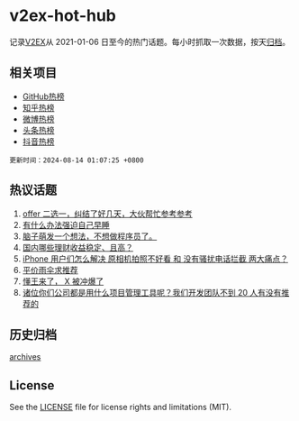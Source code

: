 # v2ex-hot-hub

 记录[V2EX](https://www.v2ex.com/)从 2021-01-06 日至今的热门话题。每小时抓取一次数据，按天[归档](archives)。
 
 ## 相关项目

- [GitHub热榜](https://github.com/snaildev/github-hot-hub)
- [知乎热榜](https://github.com/snaildev/zhihu-hot-hub)
- [微博热榜](https://github.com/snaildev/weibo-hot-hub)
- [头条热榜](https://github.com/snaildev/toutiao-hot-hub)
- [抖音热榜](https://github.com/snaildev/douyin-hot-hub)


 `更新时间：2024-08-14 01:07:25 +0800`

## 热议话题

1. [offer 二选一，纠结了好几天，大伙帮忙参考参考](https://www.v2ex.com/t/1064526)
1. [有什么办法强迫自己早睡](https://www.v2ex.com/t/1064527)
1. [脑子萌发一个想法，不想做程序员了。](https://www.v2ex.com/t/1064615)
1. [国内哪些理财收益稳定、且高？](https://www.v2ex.com/t/1064523)
1. [iPhone 用户们怎么解决 原相机拍照不好看 和 没有骚扰电话拦截 两大痛点？](https://www.v2ex.com/t/1064574)
1. [平价雨伞求推荐](https://www.v2ex.com/t/1064515)
1. [懂王来了， X 被冲爆了](https://www.v2ex.com/t/1064503)
1. [诸位你们公司都是用什么项目管理工具呢？我们开发团队不到 20 人有没有推荐的](https://www.v2ex.com/t/1064521)

## 历史归档

[archives](archives)

## License

See the [LICENSE](LICENSE) file for license rights and limitations (MIT).
